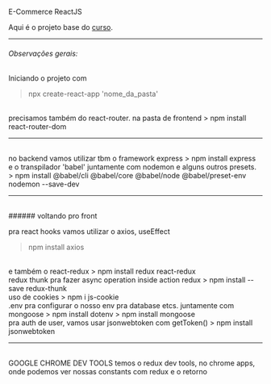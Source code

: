 E-Commerce ReactJS

Aqui é o projeto base do [curso](https://youtu.be/Fy9SdZLBTOo "curso").

---
###### Observações gerais:

Iniciando o projeto com
> npx create-react-app 'nome_da_pasta'

<br>
precisamos também do react-router. na pasta de frontend
> npm install react-router-dom

---

<br>
no backend vamos utilizar tbm o framework express
> npm install express

<br>
e o transpilador 'babel' juntamente com nodemon e alguns outros presets.
> npm install @babel/cli @babel/core @babel/node @babel/preset-env nodemon --save-dev

---
<br>
###### voltando pro front

pra react hooks vamos utilizar o axios, useEffect
> npm install axios

<br>
e também o react-redux
> npm install redux react-redux

<br>
redux thunk pra fazer async operation inside action redux
> npm install --save redux-thunk 

<br>
uso de cookies
> npm i js-cookie

<br>
.env pra configurar o nosso env pra database etcs. juntamente com mongoose
> npm install dotenv
> npm install mongoose

<br>
pra auth de user, vamos usar jsonwebtoken com getToken()
> npm install jsonwebtoken

---

<br>
GOOGLE CHROME DEV TOOLS
temos o redux dev tools, no chrome apps, onde podemos ver nossas constants
com redux e o retorno